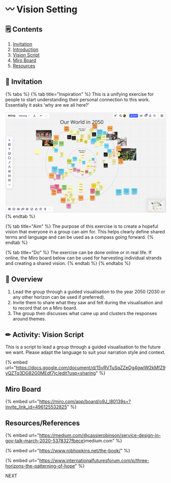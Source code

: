 # 〰 Vision Setting

## 🗒 Contents

1. [Invitation](orientation-and-beginning-the-journey.md#invitation)
2. [Introduction](orientation-and-beginning-the-journey.md#undefined)
3. [Vision Script](orientation-and-beginning-the-journey.md#vision-script)
4. [Miro Board](orientation-and-beginning-the-journey.md#miro-board)
5. [Resources](orientation-and-beginning-the-journey.md#resources)

## 🎯 Invitation

{% tabs %}
{% tab title="Inspiration" %}
This is a unifying exercise for people to start understanding their personal connection to this work. Essentially it asks ‘why are we all here?’&#x20;

![Example of the completed Miro board](<../.gitbook/assets/Screenshot 2021-06-30 at 13.55.54.png>)
{% endtab %}

{% tab title="Aim" %}
The purpose of this exercise is to create a hopeful vision that everyone in a group can aim for. This helps clearly define shared terms and language and can be used as a compass going forward.
{% endtab %}

{% tab title="Do" %}
The exercise can be done online or in real life. If online, the Miro board below can be used for harvesting individual strands and creating a shared vision.
{% endtab %}
{% endtabs %}

## 👀 Overview

1. Lead the group through a guided visualisation to the year 2050 (2030 or any other horizon can be used if preferred).&#x20;
2. Invite them to share what they saw and felt during the visualisation and to record that on a Miro board.
3. The group then discusses what came up and clusters the responses around themes.

## ✏ Activity: Vision Script

This is a script to lead a group through a guided visualisation to the future we want. Please adapt the language to suit your narration style and context.

{% embed url="https://docs.google.com/document/d/15vRVTuSqZZeDg4gwlW2kMfZ9yQZTq3DG82G0MEdf7jc/edit?usp=sharing" %}

## Miro Board

{% embed url="https://miro.com/app/board/o9J_l80139s=?invite_link_id=496125532825" %}



## Resources/References

{% embed url="https://medium.com/@cassierobinson/service-design-in-gov-talk-march-2020-5378327fbece)medium.com" %}

{% embed url="https://www.robhopkins.net/the-book/" %}

{% embed url="https://www.internationalfuturesforum.com/p/three-horizons-the-patterning-of-hope" %}




NEXT
